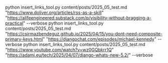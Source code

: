 python insert_links_tool.py content/posts/2025_05_test.md "https://www.doliver.org/articles/rss-as-a-skill" "https://alifeengineered.substack.com/p/visibility-without-bragging-a-practical" --verbose
python insert_links_tool.py content/posts/2025_05_test.md "https://csirmazbendeguz.github.io/2025/04/15/you-dont-need-composite-primary-keys.html" "https://djangochat.com/episodes/michael-kennedy" --verbose
python insert_links_tool.py content/posts/2025_05_test.md "https://www.youtube.com/watch?v=wz0GQbkrr1Q" "https://adamj.eu/tech/2025/04/07/django-whats-new-5.2/" --verbose
